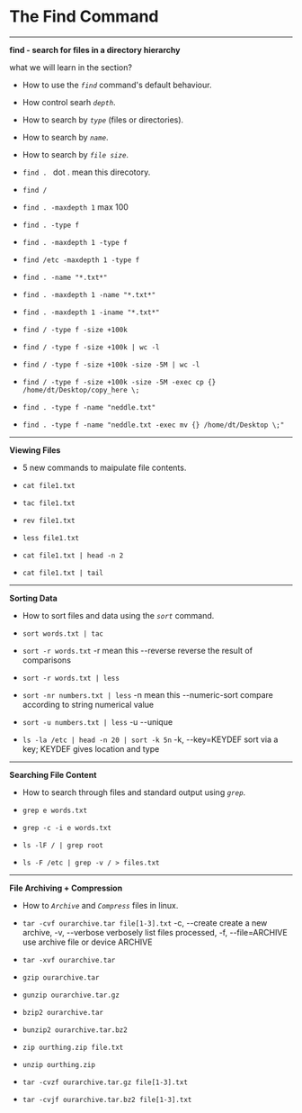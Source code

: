 # The Find Command
---

**find - search for files in a directory hierarchy**

what we will learn in the section?

* How to use the *`find`* command's default behaviour.
* How control searh *`depth`*.
* How to search by *`type`* (files or directories).
* How to search by *`name`*.
* How to search by *`file size`*.

* `find . ` dot . mean this direcotory.
* `find /`
* `find . -maxdepth 1`  max 100
* `find . -type f`
* `find . -maxdepth 1 -type f`
* `find /etc -maxdepth 1 -type f`
* `find . -name "*.txt*"`
* `find . -maxdepth 1 -name "*.txt*"`
* `find . -maxdepth 1 -iname "*.txt*"`
* `find / -type f -size +100k`
* `find / -type f -size +100k | wc -l `
* `find / -type f -size +100k -size -5M | wc -l`
* `find / -type f -size +100k -size -5M -exec cp {} /home/dt/Desktop/copy_here \;`
* `find . -type f -name "neddle.txt"`
* `find . -type f -name "neddle.txt -exec mv {} /home/dt/Desktop \;"`

---

**Viewing Files**

* 5 new commands to maipulate file contents.

* `cat file1.txt`
* `tac file1.txt`
* `rev file1.txt`
* `less file1.txt`
* `cat file1.txt | head -n 2`
* `cat file1.txt | tail`

---

**Sorting Data**

* How to sort files and data using the *`sort`* command.

* `sort words.txt | tac`
* `sort -r words.txt` -r mean this --reverse reverse the result of comparisons
* `sort -r words.txt | less`
* `sort -nr numbers.txt | less`  -n mean this  --numeric-sort compare according to string numerical value
* `sort -u numbers.txt | less` -u --unique 
* `ls -la /etc | head -n 20 | sort -k 5n` -k, --key=KEYDEF sort via a key; KEYDEF gives location and type

---

**Searching File Content**

* How to search through files and standard output using *`grep`*.

* `grep e words.txt`
* `grep -c -i e words.txt`
* `ls -lF / | grep root`
* `ls -F /etc | grep -v / > files.txt`

---

**File Archiving + Compression**

* How to *`Archive`* and *`Compress`* files in linux.

* `tar -cvf ourarchive.tar file[1-3].txt` -c, --create create a new archive, -v, --verbose verbosely list files processed, -f, --file=ARCHIVE use archive file or device ARCHIVE
* `tar -xvf ourarchive.tar`
* `gzip ourarchive.tar`
* `gunzip ourarchive.tar.gz`
* `bzip2 ourarchive.tar`
* `bunzip2 ourarchive.tar.bz2`
* `zip ourthing.zip file.txt`
* `unzip ourthing.zip`
* `tar -cvzf ourarchive.tar.gz file[1-3].txt` 
* `tar -cvjf ourarchive.tar.bz2 file[1-3].txt` 